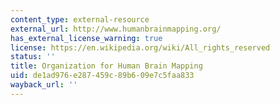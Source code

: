 ```yaml
---
content_type: external-resource
external_url: http://www.humanbrainmapping.org/
has_external_license_warning: true
license: https://en.wikipedia.org/wiki/All_rights_reserved
status: ''
title: Organization for Human Brain Mapping
uid: de1ad976-e287-459c-89b6-09e7c5faa833
wayback_url: ''
---
```

